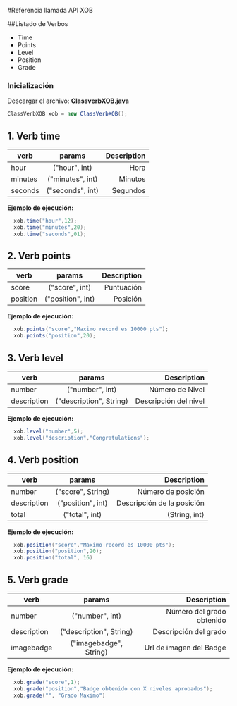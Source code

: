 #Referencia llamada API XOB

##Listado de Verbos

* Time
* Points
* Level
* Position
* Grade


### Inicialización

Descargar el archivo: **ClassverbXOB.java** 

```Java
ClassVerbXOB xob = new ClassVerbXOB();
```

## 1. Verb time

| verb   	|      params      	|  Description 	|
|----------	|:-------------:	|------:	|
| hour 	|  ("hour", int) 	| Hora	|
| minutes 	|    ("minutes", int)   	|   Minutos	|
| seconds 	| ("seconds", int) 	|    Segundos 	|


**Ejemplo de ejecución:**
```java
  xob.time("hour",12);
  xob.time("minutes",20);
  xob.time("seconds",01);
```

## 2. Verb points

| verb   	|      params      	|  Description 	|
|----------	|:-------------:	|------:	|
| score 	|  ("score", int) 	| Puntuación 	|
| position 	|    ("position", int)   	|   Posición	|

**Ejemplo de ejecución:**
```java
  xob.points("score","Maximo record es 10000 pts");
  xob.points("position",20);
```

## 3. Verb level

| verb   	|      params      	|  Description 	|
|----------	|:-------------:	|------:	|
| number 	|  ("number", int) 	| Número de Nivel 	|
| description 	|    ("description", String)   	|   Descripción del nivel 	|

**Ejemplo de ejecución:**
```java
  xob.level("number",5);
  xob.level("description","Congratulations");
```

## 4. Verb position

| verb   	|      params      	|  Description 	|
|----------	|:-------------:	|------:	|
| number 	|  ("score", String) 	| Número de posición 	|
| description 	|    ("position", int)   	|   Descripción de la posición 	|
| total   | ("total", int)   |  (String, int)   |

**Ejemplo de ejecución:**
```java
  xob.position("score","Maximo record es 10000 pts");
  xob.position("position",20);
  xob.position("total", 16)
```

## 5. Verb grade

| verb   	|      params      	|  Description 	|
|----------	|:-------------:	|------:	|
| number 	|  ("number", int) 	| Número del grado obtenido 	|
| description 	|    ("description", String)   	|   Descripción del grado 	|
| imagebadge  |   ("imagebadge", String)     |    Url de imagen del Badge   |

**Ejemplo de ejecución:**
```java
  xob.grade("score",1);
  xob.grade("position","Badge obtenido con X niveles aprobados");
  xob.grade("", "Grado Maximo")
```

